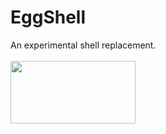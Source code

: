 # EggShell
An experimental shell replacement.
<br><br>
<img src="https://i.imgur.com/Unh8Exm.gif" width="200" height="100">
